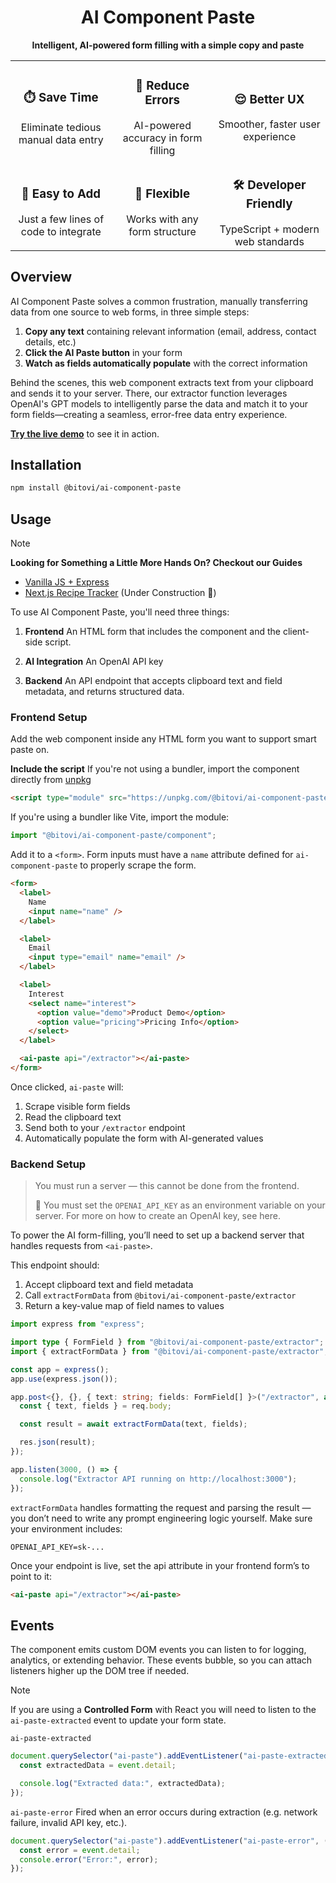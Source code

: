 <div align="center">
  <h1>AI Component Paste</h1>
  <p><b>Intelligent, AI-powered form filling with a simple copy and paste</b></p>
</div>

<div align='center'>
<table>
  <tr>
    <td align="center"><h3>⏱️ Save Time</h3>Eliminate tedious manual data entry</td>
    <td align="center"><h3>🎯 Reduce Errors</h3>AI-powered accuracy in form filling</td>
    <td align="center"><h3>😌 Better UX</h3>Smoother, faster user experience</td>
  </tr>
  <tr>
    <td align="center"><h3>🔌 Easy to Add</h3>Just a few lines of code to integrate</td>
    <td align="center"><h3>🧩 Flexible</h3>Works with any form structure</td>
    <td align="center"><h3>🛠️ Developer Friendly</h3>TypeScript + modern web standards</td>
  </tr>
</table>
</div>

## Overview

AI Component Paste solves a common frustration, manually transferring data from one source to web forms, in three simple steps:

1. **Copy any text** containing relevant information (email, address, contact details, etc.)
2. **Click the AI Paste button** in your form
3. **Watch as fields automatically populate** with the correct information

Behind the scenes, this web component extracts text from your clipboard and sends it to your server. There, our extractor function leverages OpenAI's GPT models to intelligently parse the data and match it to your form fields—creating a seamless, error-free data entry experience.

**[Try the live demo](https://ai-component-paste.bitovi-sandbox.com/)** to see it in action.

## Installation

```bash
npm install @bitovi/ai-component-paste
```

## Usage

> [!NOTE]
>
> **Looking for Something a Little More Hands On? Checkout our Guides**
>
> - [Vanilla JS + Express](./guides/vanilla-with-express)
> - [Next.js Recipe Tracker](./guides/nextjs) (Under Construction 🚧)

To use AI Component Paste, you'll need three things:

1. **Frontend** An HTML form that includes the <ai-paste> component and the client-side script.

2. **AI Integration** An OpenAI API key

3. **Backend** An API endpoint that accepts clipboard text and field metadata, and returns structured data.

### Frontend Setup

Add the web component inside any HTML form you want to support smart paste on.

**Include the script**
If you're not using a bundler, import the component directly from [unpkg](https://unpkg.com/)

```html
<script type="module" src="https://unpkg.com/@bitovi/ai-component-paste@0.0.5/dist/component/index.js"></script>
```

If you're using a bundler like Vite, import the module:

```ts
import "@bitovi/ai-component-paste/component";
```

Add it to a `<form>`. Form inputs must have a `name` attribute defined for `ai-component-paste` to properly scrape the form.

```html
<form>
  <label>
    Name
    <input name="name" />
  </label>

  <label>
    Email
    <input type="email" name="email" />
  </label>

  <label>
    Interest
    <select name="interest">
      <option value="demo">Product Demo</option>
      <option value="pricing">Pricing Info</option>
    </select>
  </label>

  <ai-paste api="/extractor"></ai-paste>
</form>
```

Once clicked, `ai-paste` will:

1. Scrape visible form fields
2. Read the clipboard text
3. Send both to your `/extractor` endpoint
4. Automatically populate the form with AI-generated values

### Backend Setup

> You must run a server — this cannot be done from the frontend.
>
> 🔐 You must set the `OPENAI_API_KEY` as an environment variable on your server. For more on how to create an OpenAI key, see here.

To power the AI form-filling, you’ll need to set up a backend server that handles requests from `<ai-paste>`.

This endpoint should:

1. Accept clipboard text and field metadata
2. Call `extractFormData` from `@bitovi/ai-component-paste/extractor`
3. Return a key-value map of field names to values

```ts
import express from "express";

import type { FormField } from "@bitovi/ai-component-paste/extractor";
import { extractFormData } from "@bitovi/ai-component-paste/extractor";

const app = express();
app.use(express.json());

app.post<{}, {}, { text: string; fields: FormField[] }>("/extractor", async (req, res) => {
  const { text, fields } = req.body;

  const result = await extractFormData(text, fields);

  res.json(result);
});

app.listen(3000, () => {
  console.log("Extractor API running on http://localhost:3000");
});
```

`extractFormData` handles formatting the request and parsing the result — you don’t need to write any prompt engineering logic yourself. Make sure your environment includes:

```
OPENAI_API_KEY=sk-...
```

Once your endpoint is live, set the api attribute in your frontend form’s <ai-paste> to point to it:

```html
<ai-paste api="/extractor"></ai-paste>
```

## Events

The <ai-paste> component emits custom DOM events you can listen to for logging, analytics, or extending behavior. These events bubble, so you can attach listeners higher up the DOM tree if needed.

> [!NOTE]
> If you are using a **Controlled Form** with React you will need to listen to the `ai-paste-extracted` event to update your form state.

`ai-paste-extracted`

```ts
document.querySelector("ai-paste").addEventListener("ai-paste-extracted", (event) => {
  const extractedData = event.detail;

  console.log("Extracted data:", extractedData);
});
```

`ai-paste-error`
Fired when an error occurs during extraction (e.g. network failure, invalid API key, etc.).

```ts
document.querySelector("ai-paste").addEventListener("ai-paste-error", (event) => {
  const error = event.detail;
  console.error("Error:", error);
});
```
